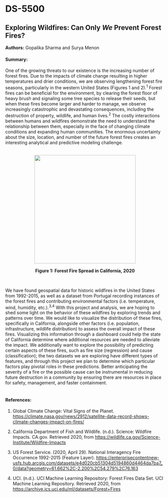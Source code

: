 # DS-5500
## Exploring Wildfires: Can Only *We* Prevent Forest Fires?
**Authors:** Gopalika Sharma and Surya Menon 

#### Summary:
One of the growing threats to our existence is the increasing number of forest fires. Due to the impacts of climate change resulting in higher temperatures and drier conditions, we are observing lengthening forest fire seasons, particularly in the western United States (Figures 1 and 2).<sup>1</sup> Forest fires can be beneficial for the environment, by clearing the forest floor of heavy brush and signaling some tree species to release their seeds, but when these fires become larger and harder to manage, we observe increasingly catastrophic and devastating consequences, including the destruction of property, wildlife, and human lives.<sup>2</sup>  The costly interactions between humans and wildfires demonstrate the need to understand the relationship between them, especially in the face of changing climate conditions and expanding human communities. The enormous uncertainty about the size, location, and number of the future forest fires creates an interesting analytical and predictive modeling challenge.   
<br />
<p align="center">
  <img width="320" height="342" src="https://upload.wikimedia.org/wikipedia/commons/8/85/2020_California_wildfires.png">
</p>
<p align="center">
<b>Figure 1: Forest Fire Spread in California, 2020 </b>
</p>
<br />

We have found geospatial data for historic wildfires in the United States from 1992-2015, as well as a dataset from Portugal recording instances of the forest fires and contributing environmental factors (i.e. temperature, wind, humidity, etc.).<sup>3,4</sup> With this project and analysis, we are hoping to shed some light on the behavior of these wildfires by exploring trends and patterns over time. We would like to visualize the distribution of these fires, specifically in California, alongside other factors (i.e. population, infrastructure, wildlife distribution) to assess the overall impact of these fires. Visualizing this information through a dashboard could help the state of California determine where additional resources are needed to alleviate the impact. We additionally want to explore the possibility of predicting certain aspects of these fires, such as fire size (regression) and cause (classification); the two datasets we are exploring have different types of features, and through this project we plan to determine which particular factors play pivotal roles in these predictions. Better anticipating the severity of a fire or the possible cause can be instrumental in reducing future destruction in a community by ensuring there are resources in place for safety, management, and faster containment.  
<br />


#### References:
1. Global Climate Change: Vital Signs of the Planet. https://climate.nasa.gov/news/2912/satellite-data-record-shows-climate-changes-impact-on-fires/  

2. California Department of Fish and Wildlife. (n.d.). Science: Wildfire Impacts. CA.gov. Retrieved 2020, from https://wildlife.ca.gov/Science-Institute/Wildfire-Impacts  

3. US Forest Service. (2020, April 29). National Interagency Fire Occurrence 1992-2015 (Feature Layer). https://enterprisecontentnew-usfs.hub.arcgis.com/datasets/e4d020cb51304d5194860d4464da7ba7_0/data?geometry=61.662%2C-2.200%2C54.279%2C76.163  

4. UCI. (n.d.). UCI Machine Learning Repository: Forest Fires Data Set. UCI Machine Learning Repository. Retrieved 2020, from https://archive.ics.uci.edu/ml/datasets/Forest+Fires  
